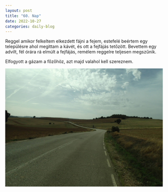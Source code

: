 ```yaml
---
layout: post
title: "60. Nap"
date: 2022-10-27
categories: daily-blog
---
```


Reggel amikor felkeltem elkezdett fájni a fejem, estefelé beértem egy településre ahol megittam a kávét, és ott a fejfájás tetőzött. Bevettem egy advilt, fél órára rá elmúlt a fejfájás, remélem reggelre teljesen megszűnik.

Elfogyott a gázam a főzőhöz, azt majd valahol kell szereznem.

![Út](/day60ut.jpg)
